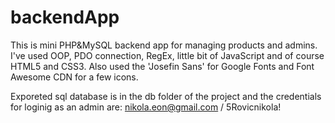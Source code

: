 # backendApp
This is mini PHP&amp;MySQL backend app for managing products and admins. I've used OOP, PDO connection, RegEx, little bit of JavaScript and of course HTML5 and CSS3. Also used the 'Josefin Sans' for Google Fonts and Font Awesome CDN for a few icons. 

Exporeted sql database is in the db folder of the project and the credentials for loginig as an admin are: nikola.eon@gmail.com / 5Rovicnikola!

